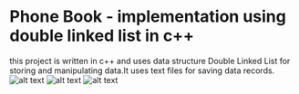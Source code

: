 # Phone Book - implementation using double linked list in c++ 
this project is written in c++ and uses data structure  Double Linked List for storing and manipulating data.It uses text 
files for saving data records.
![alt text](https://github.com/programmingLover12/DSA_Phone_Book/blob/master/Screenshot%20(35).png)
![alt text](https://github.com/programmingLover12/DSA_Phone_Book/blob/master/Screenshot%20(36).png)
![alt text](https://github.com/programmingLover12/DSA_Phone_Book/blob/master/Screenshot%20(37).png)
